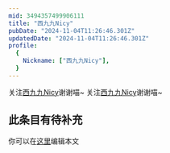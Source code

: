 ```yaml
---
mid: 3494357499906111
title: "西九九Nicy"
pubDate: "2024-11-04T11:26:46.301Z"
updatedDate: "2024-11-04T11:26:46.301Z"
profile:
  {
    Nickname: ["西九九Nicy"],
  }
---
```


关注[西九九Nicy](https://space.bilibili.com/3494357499906111)谢谢喵~ 关注[西九九Nicy](https://space.bilibili.com/3494357499906111)谢谢喵~

## 此条目有待补充
你可以在[这里](https://github.com/Yuhanawa/VTuber.ICU-Content/edit/master/v/西九九Nicy/index.md)编辑本文

